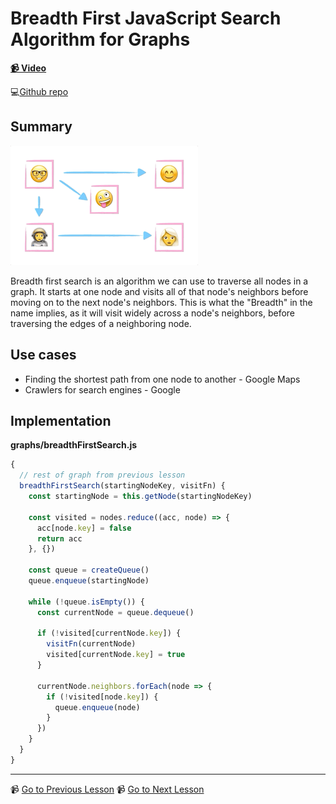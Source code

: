 # Breadth First JavaScript Search Algorithm for Graphs

**[📹 Video](https://egghead.io/lessons/javascript-breadth-first-javascript-search-algorithm-for-graphs)**

💻[Github repo](https://github.com/kyleshevlin/intro-to-data-structures-and-algorithms/blob/master/graphs/breadthFirstSearch.js)

## Summary

![Breadth first search algorithm](../assets/Breadth-First-Search.gif)

Breadth first search is an algorithm we can use to traverse all nodes in a graph. It starts at one node and visits all of that node's neighbors before moving on to the next node's neighbors. This is what the "Breadth" in the name implies, as it will visit widely across a node's neighbors, before traversing the edges of a neighboring node.

## Use cases

- Finding the shortest path from one node to another - Google Maps
- Crawlers for search engines - Google

## Implementation

**graphs/breadthFirstSearch.js**

```js
{
  // rest of graph from previous lesson
  breadthFirstSearch(startingNodeKey, visitFn) {
    const startingNode = this.getNode(startingNodeKey)

    const visited = nodes.reduce((acc, node) => {
      acc[node.key] = false
      return acc
    }, {})

    const queue = createQueue()
    queue.enqueue(startingNode)

    while (!queue.isEmpty()) {
      const currentNode = queue.dequeue()

      if (!visited[currentNode.key]) {
        visitFn(currentNode)
        visited[currentNode.key] = true
      }

      currentNode.neighbors.forEach(node => {
        if (!visited[node.key]) {
          queue.enqueue(node)
        }
      })
    }
  }
}
```

---

📹 [Go to Previous Lesson](https://egghead.io/lessons/javascript-javascript-graph-data-structure)
📹 [Go to Next Lesson](https://egghead.io/lessons/javascript-write-a-depth-first-search-algorithm-for-graphs-in-javascript)
